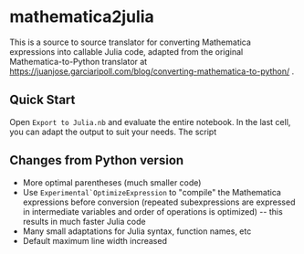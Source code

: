 # mathematica2julia

This is a source to source translator for converting Mathematica expressions into callable Julia code, adapted from the original Mathematica-to-Python translator at https://juanjose.garciaripoll.com/blog/converting-mathematica-to-python/ .

## Quick Start
Open `Export to Julia.nb` and evaluate the entire notebook. In the last cell, you can adapt the output to suit your needs. The script 

## Changes from Python version

- More optimal parentheses (much smaller code)
- Use ``Experimental`OptimizeExpression`` to "compile" the Mathematica expressions before conversion (repeated subexpressions are expressed in intermediate variables and order of operations is optimized) -- this results in much faster Julia code
- Many small adaptations for Julia syntax, function names, etc
- Default maximum line width increased
